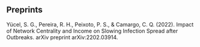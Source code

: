 ## Preprints

Yücel, S. G., Pereira, R. H., Peixoto, P. S., & Camargo, C. Q. (2022). Impact of Network Centrality and Income on Slowing Infection Spread after Outbreaks. arXiv preprint arXiv:2202.03914.